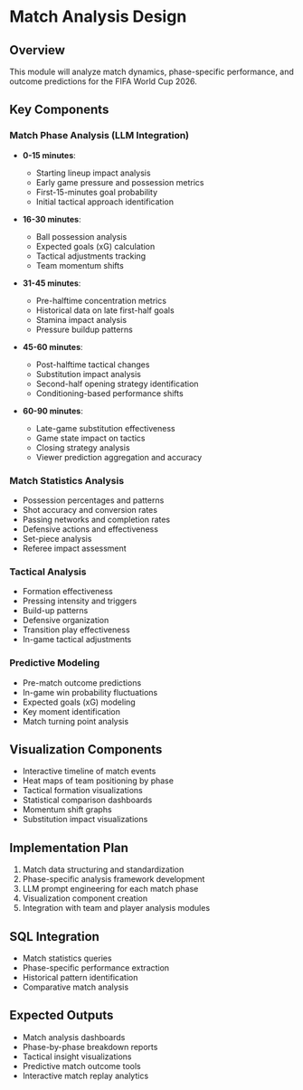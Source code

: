 # Match Analysis Design

## Overview
This module will analyze match dynamics, phase-specific performance, and outcome predictions for the FIFA World Cup 2026.

## Key Components

### Match Phase Analysis (LLM Integration)
- **0-15 minutes**: 
  - Starting lineup impact analysis
  - Early game pressure and possession metrics
  - First-15-minutes goal probability
  - Initial tactical approach identification

- **16-30 minutes**:
  - Ball possession analysis
  - Expected goals (xG) calculation
  - Tactical adjustments tracking
  - Team momentum shifts

- **31-45 minutes**:
  - Pre-halftime concentration metrics
  - Historical data on late first-half goals
  - Stamina impact analysis
  - Pressure buildup patterns

- **45-60 minutes**:
  - Post-halftime tactical changes
  - Substitution impact analysis
  - Second-half opening strategy identification
  - Conditioning-based performance shifts

- **60-90 minutes**:
  - Late-game substitution effectiveness
  - Game state impact on tactics
  - Closing strategy analysis
  - Viewer prediction aggregation and accuracy

### Match Statistics Analysis
- Possession percentages and patterns
- Shot accuracy and conversion rates
- Passing networks and completion rates
- Defensive actions and effectiveness
- Set-piece analysis
- Referee impact assessment

### Tactical Analysis
- Formation effectiveness
- Pressing intensity and triggers
- Build-up patterns
- Defensive organization
- Transition play effectiveness
- In-game tactical adjustments

### Predictive Modeling
- Pre-match outcome predictions
- In-game win probability fluctuations
- Expected goals (xG) modeling
- Key moment identification
- Match turning point analysis

## Visualization Components
- Interactive timeline of match events
- Heat maps of team positioning by phase
- Tactical formation visualizations
- Statistical comparison dashboards
- Momentum shift graphs
- Substitution impact visualizations

## Implementation Plan
1. Match data structuring and standardization
2. Phase-specific analysis framework development
3. LLM prompt engineering for each match phase
4. Visualization component creation
5. Integration with team and player analysis modules

## SQL Integration
- Match statistics queries
- Phase-specific performance extraction
- Historical pattern identification
- Comparative match analysis

## Expected Outputs
- Match analysis dashboards
- Phase-by-phase breakdown reports
- Tactical insight visualizations
- Predictive match outcome tools
- Interactive match replay analytics
